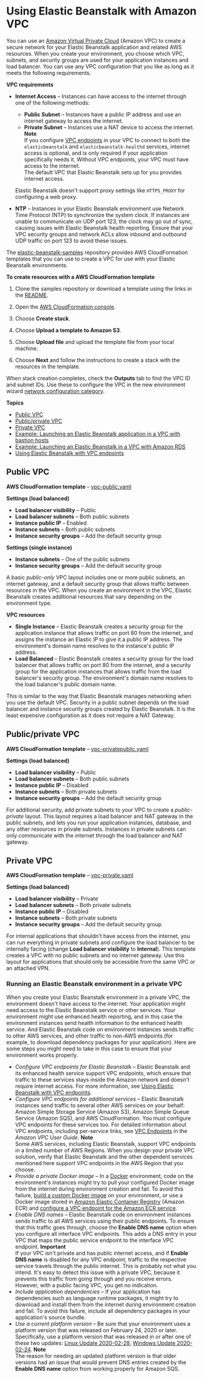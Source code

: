 # Using Elastic Beanstalk with Amazon VPC<a name="vpc"></a>

You can use an [Amazon Virtual Private Cloud](https://docs.aws.amazon.com/vpc/latest/userguide/) \(Amazon VPC\) to create a secure network for your Elastic Beanstalk application and related AWS resources\. When you create your environment, you choose which VPC, subnets, and security groups are used for your application instances and load balancer\. You can use any VPC configuration that you like as long as it meets the following requirements\.

**VPC requirements**
+ **Internet Access** – Instances can have access to the internet through one of the following methods:
  + **Public Subnet** – Instances have a public IP address and use an internet gateway to access the internet\.
  + **Private Subnet** – Instances use a NAT device to access the internet\.
**Note**  
If you configure [VPC endpoints](vpc-vpce.md) in your VPC to connect to both the `elasticbeanstalk` and `elasticbeanstalk-healthd` services, internet access is optional, and is only required if your application specifically needs it\. Without VPC endpoints, your VPC must have access to the internet\.  
The default VPC that Elastic Beanstalk sets up for you provides internet access\.

  Elastic Beanstalk doesn't support proxy settings like `HTTPS_PROXY` for configuring a web proxy\.
+ **NTP** – Instances in your Elastic Beanstalk environment use Network Time Protocol \(NTP\) to synchronize the system clock\. If instances are unable to communicate on UDP port 123, the clock may go out of sync, causing issues with Elastic Beanstalk health reporting\. Ensure that your VPC security groups and network ACLs allow inbound and outbound UDP traffic on port 123 to avoid these issues\.

The [elastic\-beanstalk\-samples](https://github.com/awsdocs/elastic-beanstalk-samples/) repository provides AWS CloudFormation templates that you can use to create a VPC for use with your Elastic Beanstalk environments\.

**To create resources with a AWS CloudFormation template**

1. Clone the samples repository or download a template using the links in the [README](https://github.com/awsdocs/elastic-beanstalk-samples/tree/master/cfn-templates/README.md)\.

1. Open the [AWS CloudFormation console](https://console.aws.amazon.com/cloudformation/home)\.

1. Choose **Create stack**\.

1. Choose **Upload a template to Amazon S3**\.

1. Choose **Upload file** and upload the template file from your local machine\.

1. Choose **Next** and follow the instructions to create a stack with the resources in the template\.

When stack creation completes, check the **Outputs** tab to find the VPC ID and subnet IDs\. Use these to configure the VPC in the new environment wizard [network configuration category](environments-create-wizard.md#environments-create-wizard-network)\.

**Topics**
+ [Public VPC](#services-vpc-public)
+ [Public/private VPC](#services-vpc-privatepublic)
+ [Private VPC](#services-vpc-private)
+ [Example: Launching an Elastic Beanstalk application in a VPC with bastion hosts](vpc-bastion-host.md)
+ [Example: Launching an Elastic Beanstalk in a VPC with Amazon RDS](vpc-rds.md)
+ [Using Elastic Beanstalk with VPC endpoints](vpc-vpce.md)

## Public VPC<a name="services-vpc-public"></a>

**AWS CloudFormation template** – [vpc\-public\.yaml](https://github.com/awsdocs/elastic-beanstalk-samples/tree/master/cfn-templates/vpc-public.yaml)

**Settings \(load balanced\)**
+ **Load balancer visibility** – Public
+ **Load balancer subnets** – Both public subnets
+ **Instance public IP** – Enabled
+ **Instance subnets** – Both public subnets
+ **Instance security groups** – Add the default security group

**Settings \(single instance\)**
+ **Instance subnets** – One of the public subnets
+ **Instance security groups** – Add the default security group

A basic *public\-only* VPC layout includes one or more public subnets, an internet gateway, and a default security group that allows traffic between resources in the VPC\. When you create an environment in the VPC, Elastic Beanstalk creates additional resources that vary depending on the environment type\.

**VPC resources**
+ **Single Instance** – Elastic Beanstalk creates a security group for the application instance that allows traffic on port 80 from the internet, and assigns the instance an Elastic IP to give it a public IP address\. The environment's domain name resolves to the instance's public IP address\.
+ **Load Balanced** – Elastic Beanstalk creates a security group for the load balancer that allows traffic on port 80 from the internet, and a security group for the application instances that allows traffic from the load balancer's security group\. The environment's domain name resolves to the load balancer's public domain name\.

This is similar to the way that Elastic Beanstalk manages networking when you use the default VPC\. Security in a public subnet depends on the load balancer and instance security groups created by Elastic Beanstalk\. It is the least expensive configuration as it does not require a NAT Gateway\.

## Public/private VPC<a name="services-vpc-privatepublic"></a>

**AWS CloudFormation template** – [vpc\-privatepublic\.yaml](https://github.com/awsdocs/elastic-beanstalk-samples/tree/master/cfn-templates/vpc-privatepublic.yaml)

**Settings \(load balanced\)**
+ **Load balancer visibility** – Public
+ **Load balancer subnets** – Both public subnets
+ **Instance public IP** – Disabled
+ **Instance subnets** – Both private subnets
+ **Instance security groups** – Add the default security group

For additional security, add private subnets to your VPC to create a *public\-private* layout\. This layout requires a load balancer and NAT gateway in the public subnets, and lets you run your application instances, database, and any other resources in private subnets\. Instances in private subnets can only communicate with the internet through the load balancer and NAT gateway\.

## Private VPC<a name="services-vpc-private"></a>

**AWS CloudFormation template** – [vpc\-private\.yaml](https://github.com/awsdocs/elastic-beanstalk-samples/tree/master/cfn-templates/vpc-private.yaml)

**Settings \(load balanced\)**
+ **Load balancer visibility** – Private
+ **Load balancer subnets** – Both private subnets
+ **Instance public IP** – Disabled
+ **Instance subnets** – Both private subnets
+ **Instance security groups** – Add the default security group

For internal applications that shouldn't have access from the internet, you can run everything in private subnets and configure the load balancer to be internally facing \(change **Load balancer visibility** to **Internal**\)\. This template creates a VPC with no public subnets and no internet gateway\. Use this layout for applications that should only be accessible from the same VPC or an attached VPN\.

### Running an Elastic Beanstalk environment in a private VPC<a name="services-vpc-private-beanstalk"></a>

When you create your Elastic Beanstalk environment in a private VPC, the environment doesn't have access to the internet\. Your application might need access to the Elastic Beanstalk service or other services\. Your environment might use enhanced health reporting, and in this case the environment instances send health information to the enhanced health service\. And Elastic Beanstalk code on environment instances sends traffic to other AWS services, and other traffic to non\-AWS endpoints \(for example, to download dependency packages for your application\)\. Here are some steps you might need to take in this case to ensure that your environment works properly\.
+ *Configure VPC endpoints for Elastic Beanstalk* – Elastic Beanstalk and its enhanced health service support VPC endpoints, which ensure that traffic to these services stays inside the Amazon network and doesn't require internet access\. For more information, see [Using Elastic Beanstalk with VPC endpoints](vpc-vpce.md)\.
+ *Configure VPC endpoints for additional services* – Elastic Beanstalk instances send traffic to several other AWS services on your behalf: Amazon Simple Storage Service \(Amazon S3\), Amazon Simple Queue Service \(Amazon SQS\), and AWS CloudFormation\. You must configure VPC endpoints for these services too\. For detailed information about VPC endpoints, including per\-service links, see [VPC Endpoints](https://docs.aws.amazon.com/vpc/latest/userguide/vpc-endpoints.html) in the *Amazon VPC User Guide*\.
**Note**  
Some AWS services, including Elastic Beanstalk, support VPC endpoints in a limited number of AWS Regions\. When you design your private VPC solution, verify that Elastic Beanstalk and the other dependent services mentioned here support VPC endpoints in the AWS Region that you choose\.
+ *Provide a private Docker image* – In a [Docker](create_deploy_docker.md) environment, code on the environment's instances might try to pull your configured Docker image from the internet during environment creation and fail\. To avoid this failure, [build a custom Docker image](single-container-docker-configuration.md#single-container-docker-configuration.dockerfile) on your environment, or use a Docker image stored in [Amazon Elastic Container Registry](https://docs.aws.amazon.com/AmazonECR/latest/userguide/) \(Amazon ECR\) and [configure a VPC endpoint for the Amazon ECR service](https://docs.aws.amazon.com/AmazonECR/latest/userguide/vpc-endpoints.html)\.
+ *Enable DNS names* – Elastic Beanstalk code on environment instances sends traffic to all AWS services using their public endpoints\. To ensure that this traffic goes through, choose the **Enable DNS name** option when you configure all interface VPC endpoints\. This adds a DNS entry in your VPC that maps the public service endpoint to the interface VPC endpoint\.
**Important**  
If your VPC isn't private and has public internet access, and if **Enable DNS name** is disabled for any VPC endpoint, traffic to the respective service travels through the public internet\. This is probably not what you intend\. It's easy to detect this issue with a private VPC, because it prevents this traffic from going through and you receive errors\. However, with a public facing VPC, you get no indication\.
+ *Include application dependencies* – If your application has dependencies such as language runtime packages, it might try to download and install them from the internet during environment creation and fail\. To avoid this failure, include all dependency packages in your application's source bundle\.
+ *Use a current platform version* – Be sure that your environment uses a platform version that was released on February 24, 2020 or later\. Specifically, use a platform version that was released in or after one of these two updates: [Linux Update 2020\-02\-28](https://docs.aws.amazon.com/elasticbeanstalk/latest/relnotes/release-2020-02-28-linux.html), [Windows Update 2020\-02\-24](https://docs.aws.amazon.com/elasticbeanstalk/latest/relnotes/release-2020-02-24-windows.html)\.
**Note**  
The reason for needing an updated platform version is that older versions had an issue that would prevent DNS entries created by the **Enable DNS name** option from working properly for Amazon SQS\.